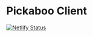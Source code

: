 # Pickaboo Client

[![Netlify Status](https://api.netlify.com/api/v1/badges/c7ef2034-b944-4c1d-af12-530bfd7cbe74/deploy-status)](https://app.netlify.com/sites/bside-pickaboo/deploys)
